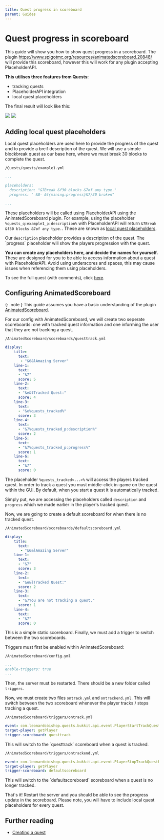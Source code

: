 ```yaml
---
title: Quest progress in scoreboard
parent: Guides
---
```


# Quest progress in scoreboard

This guide will show you how to show quest progress in a scoreboard. The
plugin
[<https://www.spigotmc.org/resources/animatedscoreboard.20848/>](AnimatedScoreboard "wikilink")
will provide this scoreboard, however this will work for any plugin
accepting PlaceholderAPI.

**This utilises three features from Quests:**

- tracking quests
- PlaceholderAPI integration
- local quest placeholders

The final result will look like this:

<img src="https://i.imgur.com/NkcZTB2.png"> <img src="https://i.imgur.com/EIWAwb2.png">

## Adding local quest placeholders

Local quest placeholders are used here to provide the progress of the
quest and to provide a breif description of the quest. We will use a
simple blockbreak quest as our base here, where we must break 30 blocks
to complete the quest.

    /Quests/quests/example1.yml

``` yaml
...

placeholders:
  description: "&7Break &f30 blocks &7of any type."
  progress: " &8- &f{mining:progress}&7/30 broken"

...
```

These placeholders will be called using PlaceholderAPI using the
AnimatedScoreboard plugin. For example, using the placeholder
`%quests_q:example1_p:description%` with PlaceholderAPI will return
`&7Break &f30 blocks &7of any type.`. These are known as [local quest
placeholders](../tools/placeholderapi#quest-details).

Our `description` placeholder provides a description of the quest. The
\`progress\` placeholder will show the players progression with the
quest.

**You can create any placeholders here, and decide the names for
yourself.** These are designed for you to be able to access information
about a quest with PlaceholderAPI. Avoid using underscores and spaces,
this may cause issues when referencing them using placeholders.

To see the full quest (with comments), click
[here](https://github.com/LMBishop/Quests/blob/master/src/main/resources/resources/bukkit/quests/example1.yml "wikilink").

## Configuring AnimatedScoreboard

{: .note }
This guide assumes you have a basic understanding of the plugin
[AnimatedScoreboard](https://www.spigotmc.org/resources/animatedscoreboard.20848/).

For our config with AnimatedScoreboard, we will create two seperate
scoreboards: one with tracked quest information and one informing the
user that they are not tracking a quest.

    /AnimatedScoreboard/scoreboards/questtrack.yml

``` yaml
display:
    title:
      text: 
       - "&6&lAmazing Server"
    line-1:
      text:
      - "&7"
      score: 5 
    line-2:
      text:
      - "&e&lTracked Quest:"
      score: 4
    line-3:
      text:
      - "&e%quests_tracked%"
      score: 3
    line-4:
      text:
      - "&7%quests_tracked_p:description%"
      score: 2
    line-5:
      text:
      - "&7%quests_tracked_p:progress%"
      score: 1
    line-6:
      text:
      - "&7"
      score: 0      
```

The placeholder `%quests_tracked<...>%` will access the players tracked
quest. In order to track a quest you must middle-click in-game on the
quest within the GUI. By default, when you start a quest it is
automatically tracked.

Simply put, we are accessing the placeholders called `description` and
`progress` which we made earlier in the player's tracked quest.

Now, we are going to create a default scoreboard for when there is no
tracked quest.

    /AnimatedScoreboard/scoreboards/defaultscoreboard.yml

``` yaml
display:
    title:
      text: 
       - "&6&lAmazing Server"
    line-1:
      text:
      - "&7"
      score: 3 
    line-2:
      text:
      - "&e&lTracked Quest:"
      score: 2
    line-3:
      text:
      - "&7You are not tracking a quest."
      score: 1
    line-4:
      text:
      - "&7"
      score: 0      
```

This is a simple static scoreboard. Finally, we must add a trigger to
switch between the two scoreboards.

Triggers must first be enabled within AnimatedScoreboard:

    /AnimatedScoreboard/config.yml

``` yaml
...
enable-triggers: true
...
```

Then, the server must be restarted. There should be a new folder called
`triggers`.

Now, we must create two files `ontrack.yml` and `ontrackend.yml`. This
will switch between the two scoreboard whenever the player tracks /
stops tracking a quest.

    /AnimatedScoreboard/triggers/ontrack.yml

``` yaml
event: com.leonardobishop.quests.bukkit.api.event.PlayerStartTrackQuestEvent
target-player: getPlayer
trigger-scoreboard: questtrack
```

This will switch to the \`questtrack\` scoreboard when a quest is
tracked.

    /AnimatedScoreboard/triggers/ontrackend.yml

``` yaml
event: com.leonardobishop.quests.bukkit.api.event.PlayerStopTrackQuestEvent
target-player: getPlayer
trigger-scoreboard: defaultscoreboard
```

This will switch to the \`defaultscoreboard\` scoreboard when a quest is
no longer tracked.

That's it! Restart the server and you should be able to see the progress
update in the scoreboard. Please note, you will have to include local
quest placeholders for every quest.

## Further reading

- [Creating a quest](../configuration/creating-a-quest)
